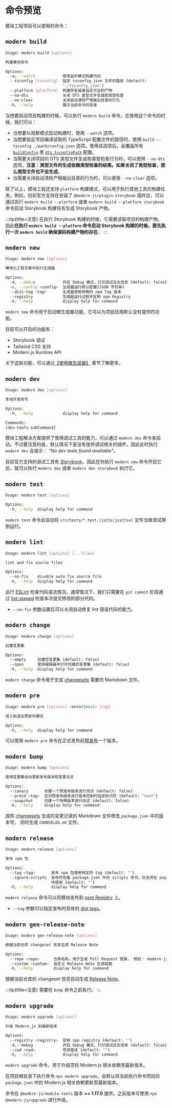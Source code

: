 # 命令预览

模块工程项目可以使用的命令：

## `modern build`

``` bash
Usage: modern build [options]

构建模块命令

Options:
  -w, --watch            使用监听模式构建代码
  --tsconfig [tsconfig]  指定 tsconfig.json 文件的路径 (default:
                         "./tsconfig.json")
  --platform [platform]  构建所有或者指定平台的产物
  --no-dts               关闭 DTS 类型文件生成和类型检查
  --no-clear             关闭自动清除产物输出目录的行为
  -h, --help             展示当前命令的信息
```

当想要启动项目构建的时候，可以执行 `modern build` 命令。在使用这个命令的时候，我们可以：

- 当想要以观察模式启动构建时，使用 `--watch` 选项。
- 当想要指定项目编译读取的 TypeScript 配置文件的路径时，使用 `build --tsconfig ./path/config.json` 选项。使用该选项后，会覆盖所有 [`buildConfig`](/zh/api/config-build) 里 [`dts.tsconfigPath`](/zh/api/config-build) 配置。
- 当需要关闭项目的 DTS 类型文件生成和类型检查行为时，可以使用 `--no-dts` 选项。**注意：类型文件的生成依赖类型检查的结果。如果关闭了类型检查，那么类型文件也不会生成**。
- 当需要关闭自动清除产物输出目录的行为时，可以使用 `--no-clear` 选项。

除了以上，模块工程还支持 `platform` 构建模式，可以用于执行其他工具的构建任务。例如，目前官方支持在安装了 `@modern-js/plugin-storybook` 插件后，可以通过执行 `modern build --platform` 或者 `modern build --platform storybook` 命令启动 Storybook 构建任务生成 Storybook 产物。

:::tip{title=注意}
在执行 Storybook 构建的时候，它需要读取项目的构建产物。因此**在执行 `modern build --platform` 命令启动 Storybook 构建的时候，要先执行一次 `modern build` 确保源码构建产物的存在**。
:::

## `modern new`

``` bash
Usage: modern new [options]

模块化工程方案中执行生成器

Options:
  -d, --debug            开启 Debug 模式，打印调试日志信息 (default: false)
  -c, --config <config>  生成器运行默认配置(JSON 字符串)
  --dist-tag <tag>       生成器使用特殊的 npm Tag 版本
  --registry             生成器运行过程中定制 npm Registry
  -h, --help             display help for command
```

`modern new` 命令用于启动微生成器功能，它可以为项目启用默认没有提供的功能。

目前可以开启的功能有：

- Storybook 调试
- Tailwind CSS 支持
- Modern.js Runtime API

关于这些功能，可以通过[【使用微生成器】](/zh/guide/use-micro-generator) 章节了解更多。

## `modern dev`

``` bash
Usage: modern dev [options]

本地开发命令

Options:
  -h, --help             display help for command

Commands:
[dev-tools-subCommand]
```

模块工程解决方案提供了使用调试工具的能力，可以通过 `modern dev` 命令来启动。不过要注意的是，默认情况下是没有提供调试相关的插件，因此此时执行 `modern dev` 会提示： *"No dev tools found available"*。

目前官方支持的调试工具有 [Storybook](https://storybook.js.org/)，因此在你执行 `modern new` 命令开启它后，就可以执行 `modern dev` 或者 `modern dev storybook` 执行它。

## `modern test`

``` bash
Usage: modern test [options]

Options:
  -h, --help  display help for command
```
`modern test` 命令会自动将 `src/tests/*.test.(js|ts|jsx|tsx)` 文件当做测试用例运行。


## `modern lint`

``` bash
Usage: modern lint [options] [...files]

lint and fix source files

Options:
  --no-fix    disable auto fix source file
  -h, --help  display help for command
```

运行 [ESLint](https://eslint.org/) 检查代码语法情况。通常情况下，我们只需要在 `git commit` 阶段通过 [lint-staged](https://github.com/okonet/lint-staged) 检查本次提交修改的部分代码。

- `--no-fix` 参数设置后可以关闭自动修复 lint 错误代码的能力。

## `modern change`

``` bash
Usage: modern change [options]

创建变更集

Options:
  --empty     创建空变更集 (default: false)
  --open      使用编辑器中打开创建的变更集 (default: false)
  -h, --help  display help for command
```

`modern change` 命令用于生成 [changesets](https://github.com/changesets/changesets) 需要的 Markdown 文件。

## `modern pre`

``` bash
Usage: modern pre [options] <enter|exit> [tag]

进入和退出预发布模式

Options:
  -h, --help  display help for command
```

可以使用 `modern pre` 命令在正式发布前[预发布](https://github.com/atlassian/changesets/blob/main/docs/prereleases.md)一个版本。

## `modern bump`

``` bash
Usage: modern bump [options]

使用变更集自动更新发布版本和变更日志

Options:
  --canary       创建一个预发布版本进行测试 (default: false)
  --preid <tag>  在对预发布版本进行版本控制时指定标识符 (default: "next")
  --snapshot     创建一个特殊版本进行测试 (default: false)
  -h, --help     display help for command
```

按照 [changesets](https://github.com/changesets/changesets) 生成的变更记录的 Markdown 文件修改 `package.json` 中的版本号， 同时生成 `CHANGELOG.md` 文件。

## `modern release`

``` bash
Usage: modern release [options]

发布 npm 包

Options:
  --tag <tag>       发布 npm 包使用特定的 tag (default: "")
  --ignore-scripts  发布时忽略 package.json 中的 scripts 命令，仅支持在 pnpm monorepo
                    中使用 (default: "")
  -h, --help        display help for command
```

`modern release` 命令可以将模块发布到 [npm Registry](https://www.npmjs.com/) 上。

- `--tag` 参数可以指定发布时具体的 [dist tags](https://docs.npmjs.com/adding-dist-tags-to-packages)。

## `modern gen-release-note`

``` bash
Usage: modern gen-release-note [options]

根据当前仓库 changeset 信息生成 Release Note

Options:
  --repo <repo>      仓库名称，用于生成 Pull Request 链接， 例如： modern-js-dev/modern.js
  --custom <cumtom>  自定义 Release Note 生成函数
  -h, --help         display help for command
```

根据当前仓库的 changeset 信息自动生成 [Release Note](https://en.wikipedia.org/wiki/Release_notes)。

:::tip{title=注意}
需要在 `bump` 命令之前执行。
:::

## `modern upgrade`

``` bash
Usage: modern upgrade [options]

升级 Modern.js 到最新版本

Options:
  --registry <registry>  定制 npm registry (default: "")
  -d,--debug             开启 Debug 模式，打印调试日志信息 (default: false)
  --cwd <cwd>            项目路径 (default: "")
  -h, --help             display help for command
```

`modern upgrade` 命令，用于升级项目 Modern.js 相关依赖至最新版本。

在项目根目录下执行命令 `npx modern upgrade`，会默认将当前执行命令项目的 `package.json` 中的 Modern.js 相关依赖更新至最新版本。

命令在 `@modern-js/module-tools` 版本 **>= 1.17.0** 提供，之前版本可使用 `npx @modern-js/upgrade` 进行升级。
